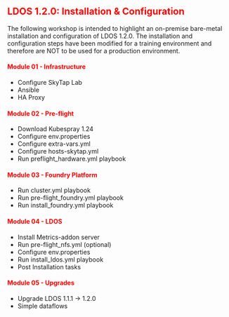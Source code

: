 ## <font color='red'>LDOS 1.2.0: Installation & Configuration</font>
The following workshop is intended to highlight an on-premise bare-metal installation and configuration of LDOS 1.2.0. The installation and configuration steps have been modified for a training environment and therefore are NOT to be used for a production environment.

#### <font color='red'>Module 01 - Infrastructure</font>
* Configure SkyTap Lab
* Ansible
* HA Proxy

#### <font color='red'>Module 02 - Pre-flight</font>
* Download Kubespray 1.24
* Configure env.properties
* Configure extra-vars.yml
* Configure hosts-skytap.yml
* Run preflight_hardware.yml playbook

#### <font color='red'>Module 03 - Foundry Platform</font>
* Run cluster.yml playbook
* Run pre-flight_foundry.yml playbook
* Run install_foundry.yml playbook

#### <font color='red'>Module 04 - LDOS</font>
* Install Metrics-addon server
* Run pre-flight_nfs.yml (optional)
* Configure env.properties
* Run install_ldos.yml playbook
* Post Installation tasks

#### <font color='red'>Module 05 - Upgrades</font>
* Upgrade LDOS 1.1.1 -> 1.2.0
* Simple dataflows